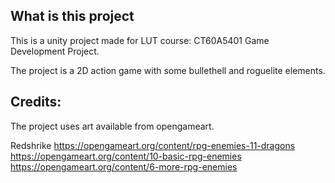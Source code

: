 ## What is this project

This is a unity project made for LUT course: CT60A5401 Game Development Project.

The project is a 2D action game with some bullethell and roguelite elements.

## Credits:

The project uses art available from opengameart.

Redshrike
https://opengameart.org/content/rpg-enemies-11-dragons
https://opengameart.org/content/10-basic-rpg-enemies
https://opengameart.org/content/6-more-rpg-enemies
